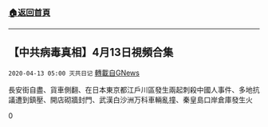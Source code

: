 ###  [:house:返回首頁](https://github.com/ourhimalayas/txt)
---

## 【中共病毒真相】4月13日視頻合集
`2020-04-13 05:00 灭共日记` [轉載自GNews](https://gnews.org/zh-hant/171328/)

長安街自盡、貨車側翻、在日本東京都江戶川區發生兩起刺殺中國人事件、多地抗議遭到鎮壓、開店砌牆封門、武漢白沙洲万科車輛亂撞、秦皇島口岸倉庫發生火



0
